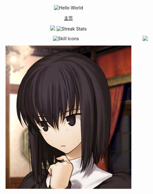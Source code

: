 <p align="center">
    <!-- https://github.com/DenverCoder1/readme-typing-svg -->
    <img width="800" src="https://readme-typing-svg.demolab.com?font=LXGW+WenKai+TC&size=22&pause=1000&center=true&vCenter=true&random=false&width=600&lines=Welcome+to+my+GitHub+profile+page!;欢迎来到我的 GitHub 主页！" alt="Hello World" title="Hello World"/>
</p>


<p align="center">
    <a href="https://kpmark.icu">主页</a>
</p>

<p align="center">
   <img  width="400" src="https://github-readme-stats.vercel.app/api?username=markzhang12345&theme=transparent&include_all_commits=true&show_icons=true&hide_border=true" />
    <img width="400" src="https://github-readme-streak-stats-xiaokang2022.vercel.app?user=markzhang12345&theme=transparent&hide_border=true" alt="Streak Stats" title="Streak Stats" />
</p>

<p align="center">
<img align="right" src="https://github-readme-stats.vercel.app/api/top-langs/?username=DawningW&layout=compact&langs_count=4&hide=C,HTML,Assembly&exclude_repo=The-end-war" />
</p>

<p align="center">
    <!-- https://github.com/LelouchFR/skill-icons -->
    <img width="800" src="https://go-skill-icons.vercel.app/api/icons?i=go,py,c,cpp,html,css,js,ts,linux,ubuntu,debian,raspberrypi,md,latex,matlab&titles=true" alt="Skill Icons" title="Skill Icons">
</p>

<p align="center">
    <img width="400" src="./youzhu.jpg" />
</p>
<!--
**markzhang12345/markzhang12345** is a ✨ _special_ ✨ repository because its `README.md` (this file) appears on your GitHub profile.

Here are some ideas to get you started:

- 🔭 I’m currently working on ...
- 🌱 I’m currently learning ...
- 👯 I’m looking to collaborate on ...
- 🤔 I’m looking for help with ...
- 💬 Ask me about ...
- 📫 How to reach me: ...
- 😄 Pronouns: ...
- ⚡ Fun fact: ...
-->
